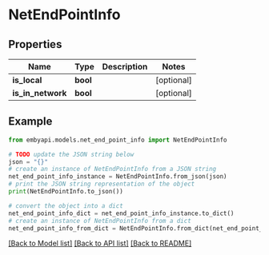 # NetEndPointInfo


## Properties

Name | Type | Description | Notes
------------ | ------------- | ------------- | -------------
**is_local** | **bool** |  | [optional] 
**is_in_network** | **bool** |  | [optional] 

## Example

```python
from embyapi.models.net_end_point_info import NetEndPointInfo

# TODO update the JSON string below
json = "{}"
# create an instance of NetEndPointInfo from a JSON string
net_end_point_info_instance = NetEndPointInfo.from_json(json)
# print the JSON string representation of the object
print(NetEndPointInfo.to_json())

# convert the object into a dict
net_end_point_info_dict = net_end_point_info_instance.to_dict()
# create an instance of NetEndPointInfo from a dict
net_end_point_info_from_dict = NetEndPointInfo.from_dict(net_end_point_info_dict)
```
[[Back to Model list]](../README.md#documentation-for-models) [[Back to API list]](../README.md#documentation-for-api-endpoints) [[Back to README]](../README.md)


